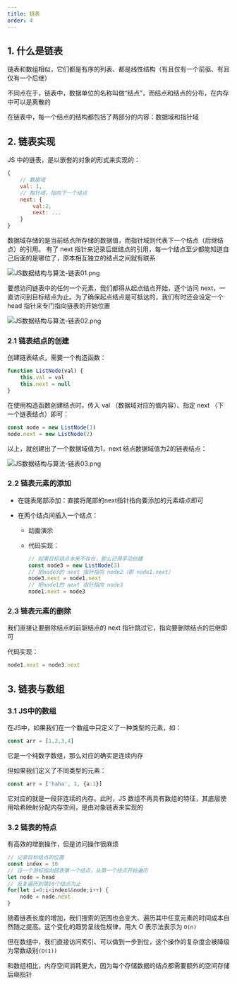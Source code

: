 ```yaml
---
title: 链表
order: 4
---
```


## 1. 什么是链表

链表和数组相似，它们都是有序的列表、都是线性结构（有且仅有一个前驱、有且仅有一个后继）

不同点在于，链表中，数据单位的名称叫做“结点”，而结点和结点的分布，在内存中可以是离散的

在链表中，每一个结点的结构都包括了两部分的内容：数据域和指针域

## 2. 链表实现

JS 中的链表，是以嵌套的对象的形式来实现的：

```js
{
    // 数据域
    val: 1,
    // 指针域，指向下一个结点
    next: {
        val:2,
        next: ...
    }
}  
```

数据域存储的是当前结点所存储的数据值，而指针域则代表下一个结点（后继结点）的引用。 有了 next 指针来记录后继结点的引用，每一个结点至少都能知道自己后面的是哪位了，原本相互独立的结点之间就有联系

![JS数据结构与算法-链表01.png](https://zhf-picture.oss-cn-qingdao.aliyuncs.com/my-img/JS数据结构与算法-链表01.png)

要想访问链表中的任何一个元素，我们都得从起点结点开始，逐个访问 next，一直访问到目标结点为止。为了确保起点结点是可抵达的，我们有时还会设定一个 head 指针来专门指向链表的开始位置

![JS数据结构与算法-链表02.png](https://zhf-picture.oss-cn-qingdao.aliyuncs.com/my-img/JS数据结构与算法-链表02.png)

### 2.1 链表结点的创建

创建链表结点，需要一个构造函数：

```js
function ListNode(val) {
    this.val = val
    this.next = null
}
```

在使用构造函数创建结点时，传入 val （数据域对应的值内容）、指定 next （下一个链表结点）即可：

```js
const node = new ListNode(1)  
node.next = new ListNode(2)
```

以上，就创建出了一个数据域值为1，next 结点数据域值为2的链表结点：

![JS数据结构与算法-链表03.png](https://zhf-picture.oss-cn-qingdao.aliyuncs.com/my-img/JS数据结构与算法-链表03.png)

### 2.2 链表元素的添加

+ 在链表尾部添加：直接将尾部的next指针指向要添加的元素结点即可

+ 在两个结点间插入一个结点：

  + 动画演示

    <ImageViewer  :images="[https://zhf-picture.oss-cn-qingdao.aliyuncs.com/my-img/JS数据结构与算法-链表04.png,https://zhf-picture.oss-cn-qingdao.aliyuncs.com/my-img/JS数据结构与算法-链表05.png,https://zhf-picture.oss-cn-qingdao.aliyuncs.com/my-img/JS数据结构与算法-链表06.png]" />

  + 代码实现：

    ```js
    // 如果目标结点本来不存在，那么记得手动创建
    const node3 = new ListNode(3)     
    // 把node3的 next 指针指向 node2（即 node1.next）
    node3.next = node1.next
    // 把node1的 next 指针指向 node3
    node1.next = node3
    ```


### 2.3 链表元素的删除

我们直接让要删除结点的前驱结点的 next 指针跳过它，指向要删除结点的后继即可

<ImageViewer  :images="[https://zhf-picture.oss-cn-qingdao.aliyuncs.com/my-img/JS数据结构与算法-链表07.png,https://zhf-picture.oss-cn-qingdao.aliyuncs.com/my-img/JS数据结构与算法-链表08.png,https://zhf-picture.oss-cn-qingdao.aliyuncs.com/my-img/JS数据结构与算法-链表09.png]" />

代码实现：

```js
node1.next = node3.next
```

## 3. 链表与数组

### 3.1 JS中的数组

在JS中，如果我们在一个数组中只定义了一种类型的元素，如：

```js
const arr = [1,2,3,4]
```

它是一个纯数字数组，那么对应的确实是连续内存

但如果我们定义了不同类型的元素：

```js
const arr = ['haha', 1, {a:1}]
```

它对应的就是一段非连续的内存。此时，JS 数组不再具有数组的特征，其底层使用哈希映射分配内存空间，是由对象链表来实现的

### 3.2 链表的特点

有高效的增删操作，但是访问操作很麻烦

```js
// 记录目标结点的位置
const index = 10  
// 设一个游标指向链表第一个结点，从第一个结点开始遍历
let node = head  
// 反复遍历到第10个结点为止
for(let i=0;i<index&&node;i++) {
    node = node.next
}
```

随着链表长度的增加，我们搜索的范围也会变大、遍历其中任意元素的时间成本自然随之提高。这个变化的趋势呈线性规律，用大 O 表示法表示为 `O(n)`

但在数组中，我们直接访问索引、可以做到一步到位，这个操作的复杂度会被降级为常数级别`(O(1))`

和数组相比，内存空间消耗更大，因为每个存储数据的结点都需要额外的空间存储后继指针
